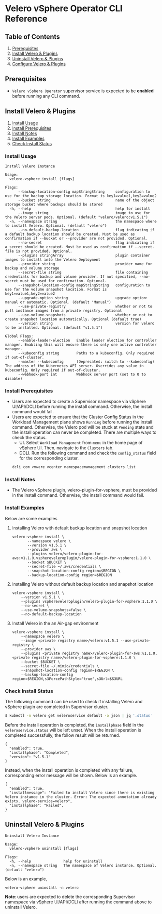 # Velero vSphere Operator CLI Reference

## Table of Contents
1. [Prerequisites](#prerequisites)
2. [Install Velero & Plugins](#install-velero--plugins)
3. [Uninstall Velero & Plugins](#uninstall-velero--plugins)
4. [Configure Velero & Plugins](#configure-velero--plugins)

## Prerequisites
* `Velero vSphere Operator` supervisor service is expected to be **enabled** before running any CLI command.

## Install Velero & Plugins
1. [Install Usage](#command-usage)
2. [Install Prerequisites](#install-prerequisites)
3. [Install Notes](#install-notes)
4. [Install Examples](#install-examples)
5. [Check Install Status](#check-install-status)

### Install Usage
```
Install Velero Instance

Usage:
  velero-vsphere install [flags]

Flags:
      --backup-location-config mapStringString     configuration to use for the backup storage location. Format is key1=value1,key2=value2
      --bucket string                              name of the object storage bucket where backups should be stored
  -h, --help                                       help for install
      --image string                               image to use for the Velero server pods. Optional. (default "velero/velero:v1.5.1")
  -n, --namespace string                           the namespace where to install Velero. Optional. (default "velero")
      --no-default-backup-location                 flag indicating if a default backup location should be created. Must be used as confirmation if --bucket or --provider are not provided. Optional.
      --no-secret                                  flag indicating if a secret should be created. Must be used as confirmation if --secret-file is not provided. Optional.
      --plugins stringArray                        plugin container images to install into the Velero Deployment
      --provider string                            provider name for backup and volume storage
      --secret-file string                         file containing credentials for backup and volume provider. If not specified, --no-secret must be used for confirmation. Optional.
      --snapshot-location-config mapStringString   configuration to use for the volume snapshot location. Format is key1=value1,key2=value2
      --upgrade-option string                      upgrade option: manual or automatic. Optional. (default "Manual")
      --use-private-registry                       whether or not to pull instance images from a private registry. Optional
      --use-volume-snapshots                       whether or not to create snapshot location automatically. Optional (default true)
      --version string                             version for velero to be installed. Optional. (default "v1.5.1")

Global Flags:
      --enable-leader-election   Enable leader election for controller manager. Enabling this will ensure there is only one active controller manager.
      --kubeconfig string        Paths to a kubeconfig. Only required if out-of-cluster.
      --master --kubeconfig      (Deprecated: switch to --kubeconfig) The address of the Kubernetes API server. Overrides any value in kubeconfig. Only required if out-of-cluster.
      --webhook-port int         Webhook server port (set to 0 to disable)
```

### Install Prerequisites
* Users are expected to create a Supervisor namespace via vSphere UI/API/DCLI before running the install command. Otherwise, the install command would fail.
* Users are expected to ensure that the Cluster Config Status in the Workload Management plane shows `Running`
before running the install command. Otherwise, the Velero pod will be stuck at `Pending` state and the 
install operation can never be completed. There are multiple ways to check the status.
    * UI. Select `Workload Management` from `menu` in the home page of vSphere UI. Then, navigate to the `Clusters` tab.
    * DCLI. Run the following command and check the `config_status` field for the corresponding cluster.
    ```bash
    dcli com vmware vcenter namespacemanagement clusters list
    ```

### Install Notes
* The Velero vSphere plugin, velero-plugin-for-vsphere, must be provided in the install command. Otherwise, the install command would fail.

### Install Examples
Below are some examples.
1. Installing Velero with default backup location and snapshot location
    ```
    velero-vsphere install \
           --namespace velero \
           --version v1.5.1 \
           --provider aws \
           --plugins velero/velero-plugin-for-aws:v1.1.0,vsphereveleroplugin/velero-plugin-for-vsphere:1.1.0 \
           --bucket $BUCKET \
           --secret-file ~/.aws/credentials \
           --snapshot-location-config region=$REGION \
           --backup-location-config region=$REGION
    ```
2. Installing Velero without default backup location and snapshot location
    ```
    velero-vsphere install \
        --version v1.5.1 \
        --plugins vsphereveleroplugin/velero-plugin-for-vsphere:1.1.0 \
        --no-secret \
        --use-volume-snapshots=false \
        --no-default-backup-location
    ```
3. Install Velero in the an Air-gap environment
    ```
    velero-vsphere install \
        --namespace velero \
        --image <private registry name>/velero:v1.5.1 --use-private-registry \
        --provider aws \
        --plugins <private registry name>/velero-plugin-for-aws:v1.1.0,<private registry name>/velero-plugin-for-vsphere:1.1.0 \
        --bucket $BUCKET \
        --secret-file ~/.minio/credentials \
        --snapshot-location-config region=$REGION \
        --backup-location-config region=$REGION,s3ForcePathStyle="true",s3Url=$S3URL
    ```

### Check Install Status
The following command can be used to check if installing Velero and vSphere plugin are completed in Supervisor cluster.

```bash
$ kubectl -n velero get veleroservice default -o json | jq '.status'
```
Before the install operation is completed, the `installphase` field in the `veleroservice.status` will be left unset.
When the install operation is completed successfully, the follow result will be returned.
```
{
  "enabled": true,
  "installphase": "Completed",
  "version": "v1.5.1"
}
```

Instead, when the install operation is completed with any failure, corresponding error message
will be shown. Below is an example.
```
{
  "enabled": true,
  "installmessage": "Failed to install Velero since there is existing Velero instance in the cluster. Error: The expected annotation already exists, velero-service=velero",
  "installphase": "Failed",
}
```

## Uninstall Velero & Plugins
```
Uninstall Velero Instance

Usage:
  velero-vsphere uninstall [flags]

Flags:
  -h, --help               help for uninstall
  -n, --namespace string   The namespace of Velero instance. Optional. (default "velero")
```

Below is an example,
```
velero-vsphere uninstall -n velero
```
**Note**: users are expected to delete the corresponding Supervisor namespace via vSphere UI/API/DCLI after
running the command above to uninstall Velero.
